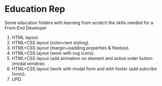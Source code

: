# Education Rep
Some education folders with learning from scratch the skills needed for a Front-End Developer

1. HTML layout.
2. HTML+CSS layout (color+text styling).
3. HTML+CSS layout (margin+padding properties & flexbox).
4. HTML+CSS layout (work with svg icons).
5. HTML+CSS layout (add animation on element and active order button (modal window).
6. HTML+CSS layout (work with modal form and with footer (add subcribe form)).
7. UPD.
